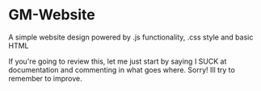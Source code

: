 # GM-Website
A simple website design powered by .js functionality, .css style and basic HTML

If you're going to review this, let me just start by saying I SUCK at documentation and commenting in what goes where. Sorry! Ill try to remember to improve.
